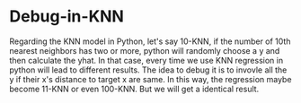 # Debug-in-KNN
Regarding the KNN model in Python, let's say 10-KNN, if the number of 10th nearest neighbors has two or more, python will randomly choose a y and then calculate the yhat.
In that case, every time we use KNN regression in python will lead to different results.
The idea to debug it is to invovle all the y if their x's distance to target x are same. In this way, the regression maybe become 11-KNN or even 100-KNN. But we will get a identical result.
